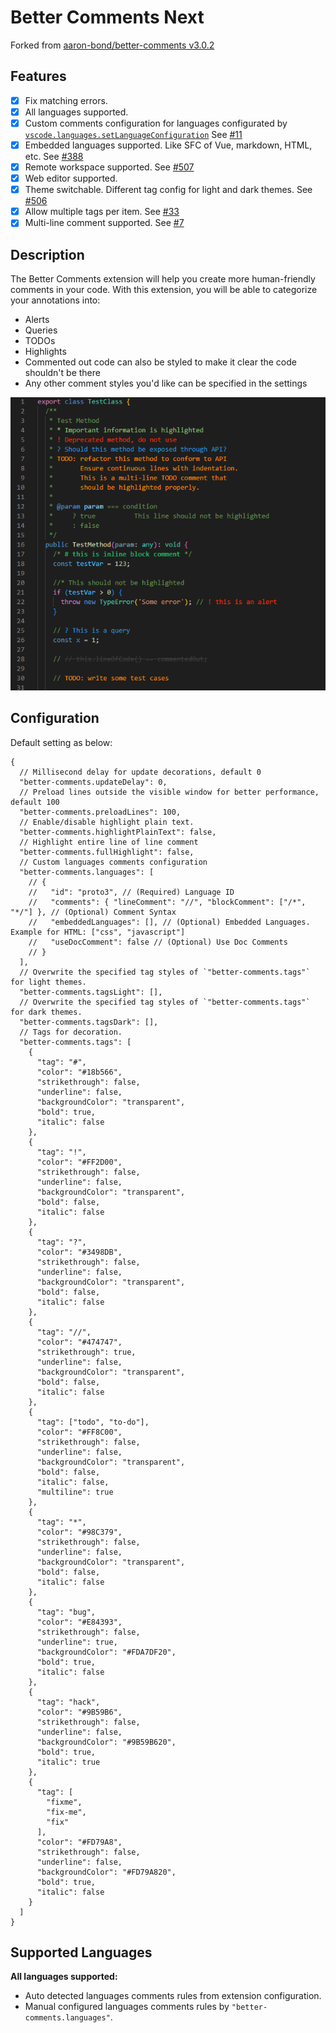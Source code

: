 # Better Comments Next

Forked from [aaron-bond/better-comments v3.0.2](https://github.com/aaron-bond/better-comments)

## Features

- [x] Fix matching errors.
- [x] All languages supported.
- [x] Custom comments configuration for languages configurated by [`vscode.languages.setLanguageConfiguration`](https://code.visualstudio.com/api/references/vscode-api#languages) See [#11](https://github.com/edwinhuish/better-comments-next/issues/11)
- [x] Embedded languages supported. Like SFC of Vue, markdown, HTML, etc. See [#388](https://github.com/aaron-bond/better-comments/issues/388#issuecomment-1527426462)
- [x] Remote workspace supported. See [#507](https://github.com/aaron-bond/better-comments/issues/507)
- [x] Web editor supported.
- [x] Theme switchable. Different tag config for light and dark themes. See [#506](https://github.com/aaron-bond/better-comments/issues/506)
- [x] Allow multiple tags per item. See [#33](https://github.com/aaron-bond/better-comments/issues/33)
- [x] Multi-line comment supported. See [#7](https://github.com/edwinhuish/better-comments-next/issues/7#issuecomment-2522526938)

## Description
The Better Comments extension will help you create more human-friendly comments in your code.
With this extension, you will be able to categorize your annotations into:

* Alerts
* Queries
* TODOs
* Highlights
* Commented out code can also be styled to make it clear the code shouldn't be there
* Any other comment styles you'd like can be specified in the settings

![Annotated code](static/better-comments.png)

## Configuration

Default setting as below:

```jsonc
{
  // Millisecond delay for update decorations, default 0
  "better-comments.updateDelay": 0,
  // Preload lines outside the visible window for better performance, default 100
  "better-comments.preloadLines": 100,
  // Enable/disable highlight plain text.
  "better-comments.highlightPlainText": false,
  // Highlight entire line of line comment
  "better-comments.fullHighlight": false,
  // Custom languages comments configuration
  "better-comments.languages": [
    // {
    //   "id": "proto3", // (Required) Language ID
    //   "comments": { "lineComment": "//", "blockComment": ["/*", "*/"] }, // (Optional) Comment Syntax
    //   "embeddedLanguages": [], // (Optional) Embedded Languages. Example for HTML: ["css", "javascript"]
    //   "useDocComment": false // (Optional) Use Doc Comments
    // }
  ],
  // Overwrite the specified tag styles of `"better-comments.tags"` for light themes.
  "better-comments.tagsLight": [],
  // Overwrite the specified tag styles of `"better-comments.tags"` for dark themes.
  "better-comments.tagsDark": [],
  // Tags for decoration.
  "better-comments.tags": [
    {
      "tag": "#",
      "color": "#18b566",
      "strikethrough": false,
      "underline": false,
      "backgroundColor": "transparent",
      "bold": true,
      "italic": false
    },
    {
      "tag": "!",
      "color": "#FF2D00",
      "strikethrough": false,
      "underline": false,
      "backgroundColor": "transparent",
      "bold": false,
      "italic": false
    },
    {
      "tag": "?",
      "color": "#3498DB",
      "strikethrough": false,
      "underline": false,
      "backgroundColor": "transparent",
      "bold": false,
      "italic": false
    },
    {
      "tag": "//",
      "color": "#474747",
      "strikethrough": true,
      "underline": false,
      "backgroundColor": "transparent",
      "bold": false,
      "italic": false
    },
    {
      "tag": ["todo", "to-do"],
      "color": "#FF8C00",
      "strikethrough": false,
      "underline": false,
      "backgroundColor": "transparent",
      "bold": false,
      "italic": false,
      "multiline": true
    },
    {
      "tag": "*",
      "color": "#98C379",
      "strikethrough": false,
      "underline": false,
      "backgroundColor": "transparent",
      "bold": false,
      "italic": false
    },
    {
      "tag": "bug",
      "color": "#E84393",
      "strikethrough": false,
      "underline": true,
      "backgroundColor": "#FDA7DF20",
      "bold": true,
      "italic": false
    },
    {
      "tag": "hack",
      "color": "#9B59B6",
      "strikethrough": false,
      "underline": false,
      "backgroundColor": "#9B59B620",
      "bold": true,
      "italic": true
    },
    {
      "tag": [
        "fixme",
        "fix-me",
        "fix"
      ],
      "color": "#FD79A8",
      "strikethrough": false,
      "underline": false,
      "backgroundColor": "#FD79A820",
      "bold": true,
      "italic": false
    }
  ]
}
```

## Supported Languages

**All languages supported:**

- Auto detected languages comments rules from extension configuration.
- Manual configured languages comments rules by `"better-comments.languages"`.
